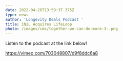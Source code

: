 ```yaml
---
date: 2022-04-26T13:59:37.375Z
type: news
author: 'Longevity Deals Podcast '
title: iN2L Acquires LifeLoop
photo: /images/cms/together-we-can-do-more-3-.png
---
```


Listen to the podcast at the link below!

https://vimeo.com/703048807/d9f8ddc6a8
